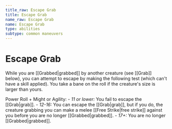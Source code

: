 ```yaml
---
title_raw: Escape Grab
title: Escape Grab
name_raw: Escape Grab
name: Escape Grab
type: abilities
subtype: common maneuvers
---
```


# Escape Grab

While you are [[Grabbed|grabbed]] by another creature (see [[Grab]] below), you can attempt to escape by making the following test (which can't have a skill applied). You take a bane on the roll if the creature's size is larger than yours.

Power Roll + Might or Agility: - *11 or lower:* You fail to escape the [[Grab|grab]]. - *12-16:* You can escape the [[Grab|grab]], but if you do, the creature grabbing you can make a melee [[Free Strike|free strike]] against you before you are no longer [[Grabbed|grabbed]]. - *17+:* You are no longer [[Grabbed|grabbed]].
